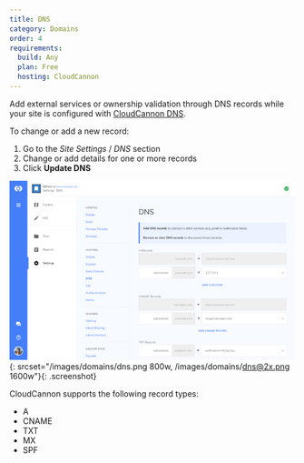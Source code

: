 ```yaml
---
title: DNS
category: Domains
order: 4
requirements:
  build: Any
  plan: Free
  hosting: CloudCannon
---
```


Add external services or ownership validation through DNS records while your site is configured with [CloudCannon DNS](/domains/custom-domains/#cloudcannon-dns).

To change or add a new record:

1. Go to the *Site Settings* / *DNS* section
2. Change or add details for one or more records
3. Click **Update DNS**

![Site Settings / DNS section with no additional records](/images/domains/dns.png){: srcset="/images/domains/dns.png 800w, /images/domains/dns@2x.png 1600w"}{: .screenshot}

CloudCannon supports the following record types:

* A
* CNAME
* TXT
* MX
* SPF

